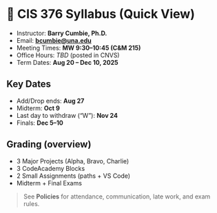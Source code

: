 # 📘 CIS 376 Syllabus (Quick View)

- Instructor: **Barry Cumbie, Ph.D.**
- Email: **bcumbie@una.edu**
- Meeting Times: **MW 9:30–10:45 (C&M 215)**
- Office Hours: *TBD* (posted in CNVS)
- Term Dates: **Aug 20 – Dec 10, 2025**

## Key Dates
- Add/Drop ends: **Aug 27**
- Midterm: **Oct 9**
- Last day to withdraw (“W”): **Nov 24**
- Finals: **Dec 5–10**

## Grading (overview)
- 3 Major Projects (Alpha, Bravo, Charlie)
- 3 CodeAcademy Blocks
- 2 Small Assignments (paths + VS Code)
- Midterm + Final Exams

> See **Policies** for attendance, communication, late work, and exam rules.
